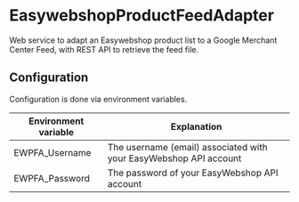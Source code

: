 # EasywebshopProductFeedAdapter
Web service to adapt an Easywebshop product list to a Google Merchant Center Feed, with REST API to retrieve the feed file.

## Configuration
Configuration is done via environment variables.

| Environment variable | Explanation |
| ------ | ------ |
| EWPFA_Username | The username (email) associated with your EasyWebshop API account |
| EWPFA_Password | The password of your EasyWebshop API account |
